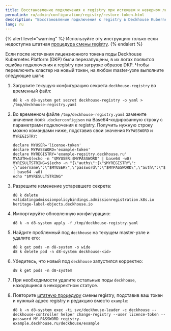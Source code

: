 ```yaml
---
title: Восстановление подключения к registry при истекшем и неверном лицензионном токене
permalink: ru/admin/configuration/registry/restore-token.html
description: "Восстановление подключения к registry в Deckhouse Kubernetes Platform при проблемах с лицензионным токеном. Восстановление доступа к registry."
lang: ru
---
```


{% alert level="warning" %}
Используйте эту инструкцию только если недоступна штатная [процедура смены registry](./third-party.html).
{% endalert %}

Если после истечения лицензионного токена поды Deckhouse Kubernetes Platform (DKP) были перезапущены, в их логах появится ошибка подключения к registry при загрузке образов DKP. Чтобы переключить кластер на новый токен, на любом master-узле выполните следующие шаги:

1. Загрузите текущую конфигурацию секрета `deckhouse-registry` во временный файл:

   ```shell
   d8 k -n d8-system get secret deckhouse-registry -o yaml > /tmp/deckhouse-registry.yaml
   ```

1. Во временном файле `/tmp/deckhouse-registry.yaml` замените значение поля `.dockerconfigjson` на Base64-кодированную строку с параметрами подключения к registry. Получить нужную строку можно командами ниже, подставив свои значения `MYPASSWORD` и `MYREGISTRY`:

   ```shell
   declare MYUSER='license-token'
   declare MYPASSWORD='example-token'
   declare MYREGISTRY='example-regsitry.deckhouse.ru'
   MYAUTH=$(echo -n "$MYUSER:$MYPASSWORD" | base64 -w0)
   MYRESULTSTRING=$(echo -n "{\"auths\":{\"$MYREGISTRY\":{\"username\":\"$MYUSER\",\"password\":\"$MYPASSWORD\",\"auth\":\"$MYAUTH\"}}}" | base64 -w0)
   echo "$MYRESULTSTRING"
   ```

1. Разрешите изменение устаревшего секрета:

   ```shell
   d8 k delete validatingadmissionpolicybindings.admissionregistration.k8s.io heritage-label-objects.deckhouse.io
   ```

1. Импортируйте обновленную конфигурацию:

   ```shell
   d8 k -n d8-system apply -f /tmp/deckhouse-registry.yaml
   ```

1. Найдите проблемный под `deckhouse` на текущем master-узле и удалите его:

   ```shell
   d8 k get pods -n d8-system -o wide
   d8 k delete pod -n d8-system deckhouse-<id>
   ```

1. Убедитесь, что новый под `deckhouse` запустился корректно:

   ```shell
   d8 k get pods -n d8-system
   ```

1. При необходимости удалите остальные поды `deckhouse`, находящиеся в некорректном статусе.

1. Повторите [штатную процедуру](./third-party.html) смены registry, подставив ваш токен и нужный адрес registry и редакцию вместо `example`:

   ```shell
   d8 k -n d8-system exec -ti svc/deckhouse-leader -c deckhouse -- deckhouse-controller helper change-registry --user licence-token --password MY-PASSWORD registry-example.deckhouse.ru/deckhouse/example
   ```
